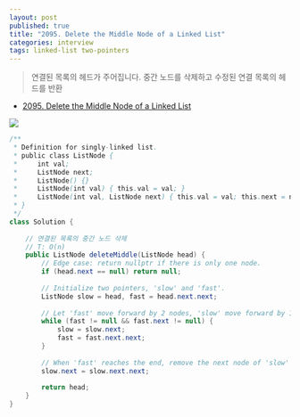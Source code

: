 ```yaml
---
layout: post
published: true
title: "2095. Delete the Middle Node of a Linked List"
categories: interview
tags: linked-list two-pointers
---
```


> 연결된 목록의 헤드가 주어집니다. 중간 노드를 삭제하고 수정된 연결 목록의 헤드를 반환

- [2095. Delete the Middle Node of a Linked List](https://leetcode.com/problems/delete-the-middle-node-of-a-linked-list/)

![](https://assets.leetcode.com/uploads/2021/11/16/eg1drawio.png)

```java
/**
 * Definition for singly-linked list.
 * public class ListNode {
 *     int val;
 *     ListNode next;
 *     ListNode() {}
 *     ListNode(int val) { this.val = val; }
 *     ListNode(int val, ListNode next) { this.val = val; this.next = next; }
 * }
 */
class Solution {
    
    // 연결된 목록의 중간 노드 삭제
    // T: O(n)
    public ListNode deleteMiddle(ListNode head) {
        // Edge case: return nullptr if there is only one node.
        if (head.next == null) return null;
        
        // Initialize two pointers, 'slow' and 'fast'.
        ListNode slow = head, fast = head.next.next;
        
        // Let 'fast' move forward by 2 nodes, 'slow' move forward by 1 node each step.
        while (fast != null && fast.next != null) {
            slow = slow.next;
            fast = fast.next.next;
        }
        
        // When 'fast' reaches the end, remove the next node of 'slow' and return 'head'.
        slow.next = slow.next.next;
        
        return head;
    }
}
```